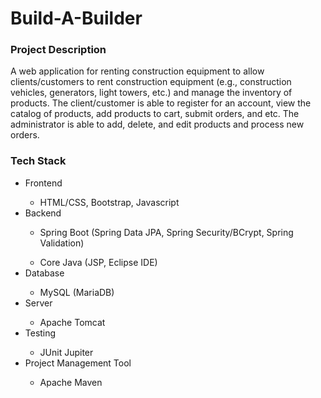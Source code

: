 # Build-A-Builder
<h3>Project Description</h3>
<p>A web application for renting construction equipment to allow clients/customers to rent construction equipment (e.g., construction vehicles, generators, light towers, etc.) and manage the inventory of products. The client/customer is able to register for an account, view the catalog of products, add products to cart, submit orders, and etc. The administrator is able to add, delete, and edit products and process new orders.</p>

<h3>Tech Stack</h3>
  <ul>
  <li>Frontend</li>
    <ul>
      <li>HTML/CSS, Bootstrap, Javascript</li>
    </ul>
  <li>Backend</li>
    <ul>
      <li>Spring Boot (Spring Data JPA, Spring Security/BCrypt, Spring Validation)</li>
    </ul>
    <ul>
      <li>Core Java (JSP, Eclipse IDE)</li>
    </ul>
  <li>Database</li>
    <ul>
      <li>MySQL (MariaDB)</li>
    </ul>
  <li>Server</li>
    <ul>
      <li>Apache Tomcat</li>
    </ul>
  <li>Testing</li>
    <ul>
      <li>JUnit Jupiter</li>
    </ul>
  <li>Project Management Tool</li>
    <ul>
      <li>Apache Maven</li>
    </ul>
  </ul>
